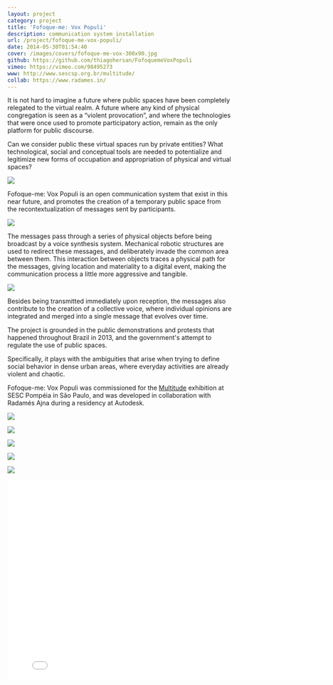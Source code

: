 ```yaml
---
layout: project
category: project
title: 'Fofoque-me: Vox Populi'
description: communication system installation
url: /project/fofoque-me-vox-populi/
date: 2014-05-30T01:54:40
cover: /images/covers/fofoque-me-vox-300x90.jpg
github: https://github.com/thiagohersan/FofoquemeVoxPopuli
vimeo: https://vimeo.com/98495273
www: http://www.sescsp.org.br/multitude/
collab: https://www.radames.in/
---
```

It is not hard to imagine a future where public spaces have been completely relegated to the virtual realm. A future where any kind of physical congregation is seen as a “violent provocation”, and where the technologies that were once used to promote participatory action, remain as the only platform for public discourse.

Can we consider public these virtual spaces run by private entities? What technological, social and conceptual tools are needed to potentialize and legitimize new forms of occupation and appropriation of physical and virtual spaces?

![](dddd3.jpg)

Fofoque-me: Vox Populi is an open communication system that exist in this near future, and promotes the creation of a temporary public space from the recontextualization of messages sent by participants.

![](xIMG_1641.jpg)

The messages pass through a series of physical objects before being broadcast by a voice synthesis system. Mechanical robotic structures are used to redirect these messages, and deliberately invade the common area between them. This interaction between objects traces a physical path for the messages, giving location and materiality to a digital event, making the communication process a little more aggressive and tangible.

![](IMG_6362.jpg)

Besides being transmitted immediately upon reception, the messages also contribute to the creation of a collective voice, where individual opinions are integrated and merged into a single message that evolves over time.

The project is grounded in the public demonstrations and protests that happened throughout Brazil in 2013, and the government's attempt to regulate the use of public spaces.

Specifically, it plays with the ambiguities that arise when trying to define social behavior in dense urban areas, where everyday activities are already violent and chaotic.

Fofoque-me: Vox Populi was commissioned for the [Multitude](http://www.sescsp.org.br/multitude) exhibition at SESC Pompéia in São Paulo, and was developed in collaboration with Radamés Ajna during a residency at Autodesk.

![](fofoque-me-vox-populi.jpg)

![](xIMG_1717.jpg)

![](xIMG_1660.jpg)

![](xIMG_1679.jpg)

![](xIMG_1664.jpg)

<div class="video-wrapper">
    <iframe src="//player.vimeo.com/video/98495273?title=0&amp;byline=0&amp;portrait=0&amp;color=ff9933" width="800" height="449" frameborder="0" webkitallowfullscreen="" mozallowfullscreen="" allowfullscreen=""></iframe>
</div>
